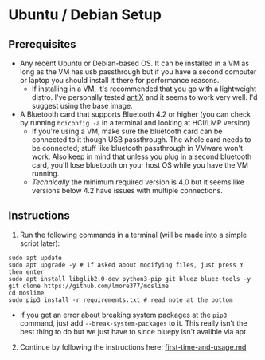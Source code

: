 # Ubuntu / Debian Setup

## Prerequisites 
- Any recent Ubuntu or Debian-based OS. It can be installed in a VM as long as the VM has usb passthrough but if you have a second computer or laptop you should install it there for performance reasons.
   - If installing in a VM, it's recommended that you go with a lightweight distro. I've personally tested [antiX](https://antixlinux.com/) and it seems to work very well. I'd suggest using the base image.
- A Bluetooth card that supports Bluetooth 4.2 or higher (you can check by running `hciconfig -a` in a terminal and looking at HCI/LMP version)
  - If you're using a VM, make sure the bluetooth card can be connected to it though USB passthrough. The whole card needs to be connected; stuff like bluetooth passthrough in VMware won't work. Also keep in mind that unless you plug in a second bluetooth card, you'll lose bluetooth on your host OS while you have the VM running.
  - *Technically* the minimum required version is 4.0 but it seems like versions below 4.2 have issues with multiple connections.

## Instructions
1. Run the following commands in a terminal (will be made into a simple script later):
```
sudo apt update
sudo apt upgrade -y # if asked about modifying files, just press Y then enter
sudo apt install libglib2.0-dev python3-pip git bluez bluez-tools -y
git clone https://github.com/lmore377/moslime
cd moslime
sudo pip3 install -r requirements.txt # read note at the bottom
```
 - If you get an error about breaking system packages at the `pip3` command, just add `--break-system-packages` to it. This really isn't the best thing to do but we just have to since bluepy isn't avalible via apt.
2. Continue by following the instructions here: [first-time-and-usage.md](setup/first-time-and-usage.md)
